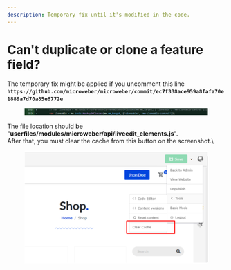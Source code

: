 ```yaml
---
description: Temporary fix until it's modified in the code.
---
```


# Can't duplicate or clone a feature field?

The temporary fix might be applied if you uncomment this line **`https://github.com/microweber/microweber/commit/ec7f338ace959a8fafa70e1889a7d70a85e6772e`**

<figure><img src=".gitbook/assets/image (4) (1) (1) (1) (1) (1) (1).png" alt=""><figcaption></figcaption></figure>

The file location should be "**userfiles/modules/microweber/api/liveedit\_elements.js**".\
After that, you must clear the cache from this button on the screenshot.\


<figure><img src=".gitbook/assets/image (7) (1) (1).png" alt=""><figcaption></figcaption></figure>
